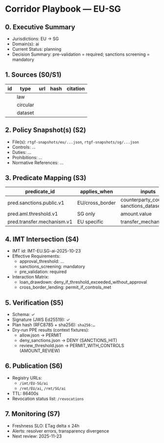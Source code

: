 # Corridor Playbook — EU-SG

## 0. Executive Summary
- Jurisdictions: EU → SG
- Domain(s): ai
- Current Status: planning
- Decision Summary: pre-validation = required; sanctions screening = mandatory

## 1. Sources (S0/S1)
| id | type | url | hash | citation |
|---|---|---|---|---|
|  | law |  |  |  |
|  | circular |  |  |  |
|  | dataset |  |  |  |

## 2. Policy Snapshot(s) (S2)
- File(s): `rtgf-snapshots/eu/...json`, `rtgf-snapshots/sg/...json`
- Controls: …
- Duties: …
- Prohibitions: …
- Normative References: …

## 3. Predicate Mapping (S3)
| predicate_id | applies_when | inputs | logic | on_fail |
|---|---|---|---|---|
| pred.sanctions.public.v1 | EU/cross_border | counterparty_country, sanctions_dataset_hash | EQUALS(sanctions_result,true) | DENY:SANCTIONS_HIT |
| pred.aml.threshold.v1 | SG only | amount.value | LTE(amount, THRESHOLD) | PERMIT_WITH_CONTROLS:AMOUNT_REVIEW |
| pred.transfer.mechanism.v1 | EU specific | transfer_mechanism | IN(SCC,DPF,ADEQUACY) | DENY:TRANSFER_MECHANISM_UNSUPPORTED |

## 4. IMT Intersection (S4)
- IMT id: IMT-EU.SG-ai-2025-10-23
- Effective Requirements:
  - approval_threshold: …
  - sanctions_screening: mandatory
  - pre_validation: required
- Interaction Matrix:
  - loan_drawdown: deny_if_threshold_exceeded_without_approval
  - cross_border_lending: permit_if_controls_met

## 5. Verification (S5)
- Schema: ✓
- Signature (JWS Ed25519): ✓
- Plan hash (RFC8785 + sha256): `sha256:…`
- Dry-run PPE results (context fixtures):
  - allow.json → PERMIT
  - deny_sanctions.json → DENY (SANCTIONS_HIT)
  - review_threshold.json → PERMIT_WITH_CONTROLS (AMOUNT_REVIEW)

## 6. Publication (S6)
- Registry URLs:
  - `/imt/EU-SG/ai`
  - `/rmt/EU/ai`, `/rmt/SG/ai`
- TTL: 86400s
- Revocation status list: `/revocations`

## 7. Monitoring (S7)
- Freshness SLO: ETag delta ≤ 24h
- Alerts: resolver errors, transparency divergence
- Next review: 2025-11-23
